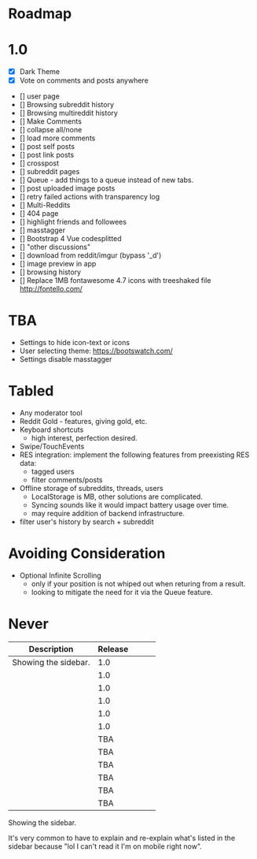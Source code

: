# Roadmap

# 1.0

- [x] Dark Theme
- [x] Vote on comments and posts anywhere
- [] user page
- [] Browsing subreddit history
- [] Browsing multireddit history
- [] Make Comments
- [] collapse all/none
- [] load more comments
- [] post self posts
- [] post link posts
- [] crosspost
- [] subreddit pages
- [] Queue - add things to a queue instead of new tabs.
- [] post uploaded image posts
- [] retry failed actions with transparency log
- [] Multi-Reddits
- [] 404 page
- [] highlight friends and followees
- [] masstagger
- [] Bootstrap 4 Vue codesplitted
- [] "other discussions"
- [] download from reddit/imgur (bypass '\_d')
- [] image preview in app
- [] browsing history
- [] Replace 1MB fontawesome 4.7 icons with treeshaked file http://fontello.com/

# TBA

- Settings to hide icon-text or icons
- User selecting theme: https://bootswatch.com/
- Settings disable masstagger

# Tabled

- Any moderator tool
- Reddit Gold - features, giving gold, etc.
- Keyboard shortcuts
    - high interest, perfection desired.
- Swipe/TouchEvents
- RES integration: implement the following features from preexisting RES data:
    - tagged users
    - filter comments/posts
- Offline storage of subreddits, threads, users
    - LocalStorage is MB, other solutions are complicated.
    - Syncing sounds like it would impact battery usage over time.
    - may require addition of backend infrastructure.
- filter user's history by search + subreddit

# Avoiding Consideration

- Optional Infinite Scrolling
    - only if your position is not whiped out when returing from a result.
    - looking to mitigate the need for it via the Queue feature.


# Never

| Description | Release |   |   |   |
|---|---|---|---|---|
| Showing the sidebar. | 1.0 |   |   |   |
|   | 1.0 |   |   |   |
|   | 1.0 |   |   |   |
|   | 1.0 |   |   |   |
|   | 1.0 |   |   |   |
|   | 1.0 |   |   |   |
|   | TBA |   |   |   |
|   | TBA |   |   |   |
|   | TBA |   |   |   |
|   | TBA |   |   |   |
|   | TBA |   |   |   |
|   | TBA |   |   |   |


Showing the sidebar.

It's very common to have to explain and re-explain what's listed in the sidebar because "lol I can't read it I'm on mobile right now".
